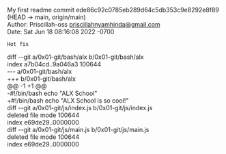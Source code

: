 My first readme
commit ede86c92c0785eb289d64c5db353c9e8292e8f89 (HEAD -> main, origin/main)                                
Author: Priscillah-oss <priscillahnyamhinda@gmail.com>                                                     
Date:   Sat Jun 18 08:16:08 2022 -0700                                                                     
                                                                                                           
    Hot fix                                                                                                
                                                                                                           
diff --git a/0x01-git/bash/alx b/0x01-git/bash/alx                                                         
index a7b04cd..9a046a3 100644                                                                              
--- a/0x01-git/bash/alx                                                                                    
+++ b/0x01-git/bash/alx                                                                                    
@@ -1 +1 @@                                                                                                
-#!/bin/bash echo "ALX School"                                                                             
+#!/bin/bash echo "ALX School is so cool!"                                                                 
diff --git a/0x01-git/js/index.js b/0x01-git/js/index.js                                                   
deleted file mode 100644                                                                                   
index e69de29..0000000                                                                                     
diff --git a/0x01-git/js/main.js b/0x01-git/js/main.js                                                     
deleted file mode 100644                                                                                   
index e69de29..0000000     
